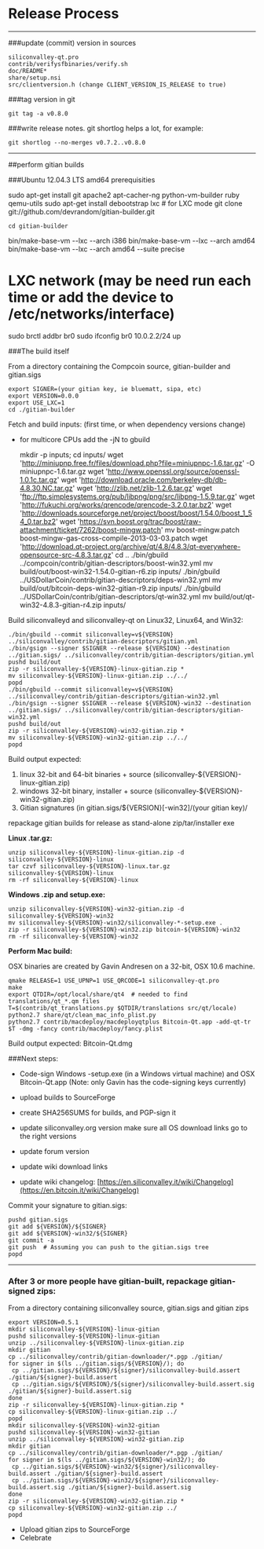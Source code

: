 Release Process
====================

* * *

###update (commit) version in sources


	siliconvalley-qt.pro
	contrib/verifysfbinaries/verify.sh
	doc/README*
	share/setup.nsi
	src/clientversion.h (change CLIENT_VERSION_IS_RELEASE to true)

###tag version in git

	git tag -a v0.8.0

###write release notes. git shortlog helps a lot, for example:

	git shortlog --no-merges v0.7.2..v0.8.0

* * *

##perform gitian builds

###Ubuntu 12.04.3 LTS amd64 prerequisities

   sudo apt-get install git apache2 apt-cacher-ng python-vm-builder ruby qemu-utils
   sudo apt-get install debootstrap lxc # for LXC mode
	git clone git://github.com/devrandom/gitian-builder.git

	cd gitian-builder
   bin/make-base-vm --lxc --arch i386
   bin/make-base-vm --lxc --arch amd64
   bin/make-base-vm --lxc --arch amd64 --suite precise

   # LXC network (may be need run each time or add the device to /etc/networks/interface)
   sudo brctl addbr br0
   sudo ifconfig br0 10.0.2.2/24 up

###The build itself

 From a directory containing the Compcoin source, gitian-builder and gitian.sigs
  
	export SIGNER=(your gitian key, ie bluematt, sipa, etc)
	export VERSION=0.0.0
	export USE_LXC=1
	cd ./gitian-builder

 Fetch and build inputs: (first time, or when dependency versions change)

 * for multicore CPUs add the -jN to gbuild

	mkdir -p inputs; cd inputs/
	wget 'http://miniupnp.free.fr/files/download.php?file=miniupnpc-1.6.tar.gz' -O miniupnpc-1.6.tar.gz
	wget 'http://www.openssl.org/source/openssl-1.0.1c.tar.gz'
	wget 'http://download.oracle.com/berkeley-db/db-4.8.30.NC.tar.gz'
	wget 'http://zlib.net/zlib-1.2.6.tar.gz'
	wget 'ftp://ftp.simplesystems.org/pub/libpng/png/src/libpng-1.5.9.tar.gz'
	wget 'http://fukuchi.org/works/qrencode/qrencode-3.2.0.tar.bz2'
	wget 'http://downloads.sourceforge.net/project/boost/boost/1.54.0/boost_1_54_0.tar.bz2'
	wget 'https://svn.boost.org/trac/boost/raw-attachment/ticket/7262/boost-mingw.patch'
	mv boost-mingw.patch boost-mingw-gas-cross-compile-2013-03-03.patch
   wget 'http://download.qt-project.org/archive/qt/4.8/4.8.3/qt-everywhere-opensource-src-4.8.3.tar.gz'
	cd ..
	./bin/gbuild ../compcoin/contrib/gitian-descriptors/boost-win32.yml
	mv build/out/boost-win32-1.54.0-gitian-r6.zip inputs/
	./bin/gbuild ../USDollarCoin/contrib/gitian-descriptors/deps-win32.yml
	mv build/out/bitcoin-deps-win32-gitian-r9.zip inputs/
	./bin/gbuild ../USDollarCoin/contrib/gitian-descriptors/qt-win32.yml
	mv build/out/qt-win32-4.8.3-gitian-r4.zip inputs/
>

 Build siliconvalleyd and siliconvalley-qt on Linux32, Linux64, and Win32:
  
	./bin/gbuild --commit siliconvalley=v${VERSION} ../siliconvalley/contrib/gitian-descriptors/gitian.yml
	./bin/gsign --signer $SIGNER --release ${VERSION} --destination ../gitian.sigs/ ../siliconvalley/contrib/gitian-descriptors/gitian.yml
	pushd build/out
	zip -r siliconvalley-${VERSION}-linux-gitian.zip *
	mv siliconvalley-${VERSION}-linux-gitian.zip ../../
	popd
	./bin/gbuild --commit siliconvalley=v${VERSION} ../siliconvalley/contrib/gitian-descriptors/gitian-win32.yml
	./bin/gsign --signer $SIGNER --release ${VERSION}-win32 --destination ../gitian.sigs/ ../siliconvalley/contrib/gitian-descriptors/gitian-win32.yml
	pushd build/out
	zip -r siliconvalley-${VERSION}-win32-gitian.zip *
	mv siliconvalley-${VERSION}-win32-gitian.zip ../../
	popd

  Build output expected:

  1. linux 32-bit and 64-bit binaries + source (siliconvalley-${VERSION}-linux-gitian.zip)
  2. windows 32-bit binary, installer + source (siliconvalley-${VERSION}-win32-gitian.zip)
  3. Gitian signatures (in gitian.sigs/${VERSION}[-win32]/(your gitian key)/

repackage gitian builds for release as stand-alone zip/tar/installer exe

**Linux .tar.gz:**

	unzip siliconvalley-${VERSION}-linux-gitian.zip -d siliconvalley-${VERSION}-linux
	tar czvf siliconvalley-${VERSION}-linux.tar.gz siliconvalley-${VERSION}-linux
	rm -rf siliconvalley-${VERSION}-linux

**Windows .zip and setup.exe:**

	unzip siliconvalley-${VERSION}-win32-gitian.zip -d siliconvalley-${VERSION}-win32
	mv siliconvalley-${VERSION}-win32/siliconvalley-*-setup.exe .
	zip -r siliconvalley-${VERSION}-win32.zip bitcoin-${VERSION}-win32
	rm -rf siliconvalley-${VERSION}-win32

**Perform Mac build:**

  OSX binaries are created by Gavin Andresen on a 32-bit, OSX 10.6 machine.

	qmake RELEASE=1 USE_UPNP=1 USE_QRCODE=1 siliconvalley-qt.pro
	make
	export QTDIR=/opt/local/share/qt4  # needed to find translations/qt_*.qm files
	T=$(contrib/qt_translations.py $QTDIR/translations src/qt/locale)
	python2.7 share/qt/clean_mac_info_plist.py
	python2.7 contrib/macdeploy/macdeployqtplus Bitcoin-Qt.app -add-qt-tr $T -dmg -fancy contrib/macdeploy/fancy.plist

 Build output expected: Bitcoin-Qt.dmg

###Next steps:

* Code-sign Windows -setup.exe (in a Windows virtual machine) and
  OSX Bitcoin-Qt.app (Note: only Gavin has the code-signing keys currently)

* upload builds to SourceForge

* create SHA256SUMS for builds, and PGP-sign it

* update siliconvalley.org version
  make sure all OS download links go to the right versions

* update forum version

* update wiki download links

* update wiki changelog: [https://en.siliconvalley.it/wiki/Changelog](https://en.bitcoin.it/wiki/Changelog)

Commit your signature to gitian.sigs:

	pushd gitian.sigs
	git add ${VERSION}/${SIGNER}
	git add ${VERSION}-win32/${SIGNER}
	git commit -a
	git push  # Assuming you can push to the gitian.sigs tree
	popd

-------------------------------------------------------------------------

### After 3 or more people have gitian-built, repackage gitian-signed zips:

From a directory containing siliconvalley source, gitian.sigs and gitian zips

	export VERSION=0.5.1
	mkdir siliconvalley-${VERSION}-linux-gitian
	pushd siliconvalley-${VERSION}-linux-gitian
	unzip ../siliconvalley-${VERSION}-linux-gitian.zip
	mkdir gitian
	cp ../siliconvalley/contrib/gitian-downloader/*.pgp ./gitian/
	for signer in $(ls ../gitian.sigs/${VERSION}/); do
	 cp ../gitian.sigs/${VERSION}/${signer}/siliconvalley-build.assert ./gitian/${signer}-build.assert
	 cp ../gitian.sigs/${VERSION}/${signer}/siliconvalley-build.assert.sig ./gitian/${signer}-build.assert.sig
	done
	zip -r siliconvalley-${VERSION}-linux-gitian.zip *
	cp siliconvalley-${VERSION}-linux-gitian.zip ../
	popd
	mkdir siliconvalley-${VERSION}-win32-gitian
	pushd siliconvalley-${VERSION}-win32-gitian
	unzip ../siliconvalley-${VERSION}-win32-gitian.zip
	mkdir gitian
	cp ../siliconvalley/contrib/gitian-downloader/*.pgp ./gitian/
	for signer in $(ls ../gitian.sigs/${VERSION}-win32/); do
	 cp ../gitian.sigs/${VERSION}-win32/${signer}/siliconvalley-build.assert ./gitian/${signer}-build.assert
	 cp ../gitian.sigs/${VERSION}-win32/${signer}/siliconvalley-build.assert.sig ./gitian/${signer}-build.assert.sig
	done
	zip -r siliconvalley-${VERSION}-win32-gitian.zip *
	cp siliconvalley-${VERSION}-win32-gitian.zip ../
	popd

- Upload gitian zips to SourceForge
- Celebrate 

